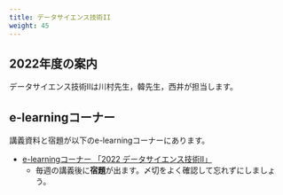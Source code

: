```yaml
---
title: データサイエンス技術II
weight: 45
---
```


## 2022年度の案内

データサイエンス技術IIは川村先生，韓先生，西井が担当します。


##  e-learningコーナー

講義資料と宿題が以下のe-learningコーナーにあります。

- [e-learningコーナー 「2022 データサイエンス技術II」](https://mdcs5.cc.yamaguchi-u.ac.jp/moodle/course/view.php?id=53393&noprocess)
	- 毎週の講義後に**宿題**が出ます。〆切をよく確認して忘れずにしましょう。
<!--	- 上記ページに入るときに登録キーの入力を求められることがあります。講義で説明します。-->
	
